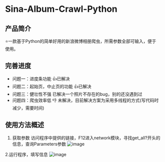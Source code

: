 # Sina-Album-Crawl-Python
## 产品简介

:star:一款基于Python的简单好用的新浪微博相册爬虫，所需参数全部可输入，便于使用。

## 完善进度
  - 问题一：进度条功能 :+1:已解决
  - 问题二：起始页，中止页的功能 :+1:已解决
  - 问题三：健壮性不强 已解决一个照片不存在的bug，别的还没遇到过
  - 问题四：爬虫效率低 :-1: 未解决，目前解决方案为采用多线程的方式(写代码时减少，需要时间)
  
## 使用方法概述
1. 获取参数
  访问程序中提供的链接，F12进入network模块，寻找get_all?开头的信息，查询Parameters参数
  ![image](https://user-images.githubusercontent.com/63215608/111478595-2f50b180-876b-11eb-8b9b-cdc9657435dc.png)
  
2.运行程序，填写信息
![image](https://user-images.githubusercontent.com/63215608/111477885-843ff800-876a-11eb-9dc3-69506f6ba87e.png)
